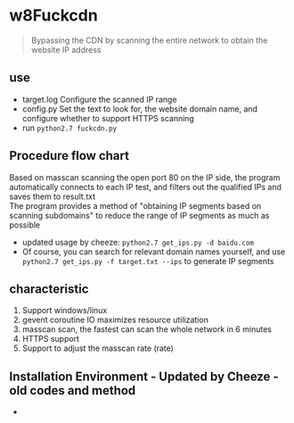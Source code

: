 # w8Fuckcdn
> Bypassing the CDN by scanning the entire network to obtain the website IP address

## use
- target.log Configure the scanned IP range
- config.py Set the text to look for, the website domain name, and configure whether to support HTTPS scanning
- run `python2.7 fuckcdn.py` 

## Procedure flow chart
Based on masscan scanning the open port 80 on the IP side, the program automatically connects to each IP test, and filters out the qualified IPs and saves them to result.txt  
The program provides a method of "obtaining IP segments based on scanning subdomains" to reduce the range of IP segments as much as possible 
- updated usage by cheeze: `python2.7 get_ips.py -d baidu.com`
- Of course, you can search for relevant domain names yourself, and use `python2.7 get_ips.py -f target.txt --ips` to generate IP segments

## characteristic
1. Support windows/linux
2. gevent coroutine IO maximizes resource utilization
3. masscan scan, the fastest can scan the whole network in 6 minutes
4. HTTPS support
5. Support to adjust the masscan rate (rate)

## Installation Environment - Updated by Cheeze - old codes and method
- 
